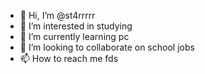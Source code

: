 - 👋 Hi, I’m @st4rrrrr
- 👀 I’m interested in studying
- 🌱 I’m currently learning pc
- 💞️ I’m looking to collaborate on school jobs
- 📫 How to reach me fds

<!---
st4rrrrr/st4rrrrr is a ✨ special ✨ repository because its `README.md` (this file) appears on your GitHub profile.
You can click the Preview link to take a look at your changes.
--->
